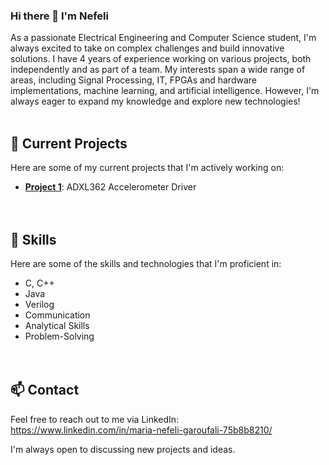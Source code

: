 ### Hi there 👋 I'm Nefeli

As a passionate Electrical Engineering and Computer Science student, I'm always excited to take on complex challenges and build innovative solutions. 
I have 4 years of experience working on various projects, both independently and as part of a team. 
My interests span a wide range of areas, including Signal Processing, IT, FPGAs and hardware implementations, machine learning, and artificial intelligence. 
However, I'm always eager to expand my knowledge and explore new technologies!
<br/><br/>

## 🔭 Current Projects
Here are some of my current projects that I'm actively working on:
- **<ins>Project 1</ins>**: ADXL362 Accelerometer Driver  
<br/><br/>

## 🌱 Skills
Here are some of the skills and technologies that I'm proficient in:
- C, C++
- Java
- Verilog
- Communication
- Analytical Skills
- Problem-Solving  
<br/><br/>

## 📫 Contact
Feel free to reach out to me via LinkedIn: https://www.linkedin.com/in/maria-nefeli-garoufali-75b8b8210/ 

I'm always open to discussing new projects and ideas.

